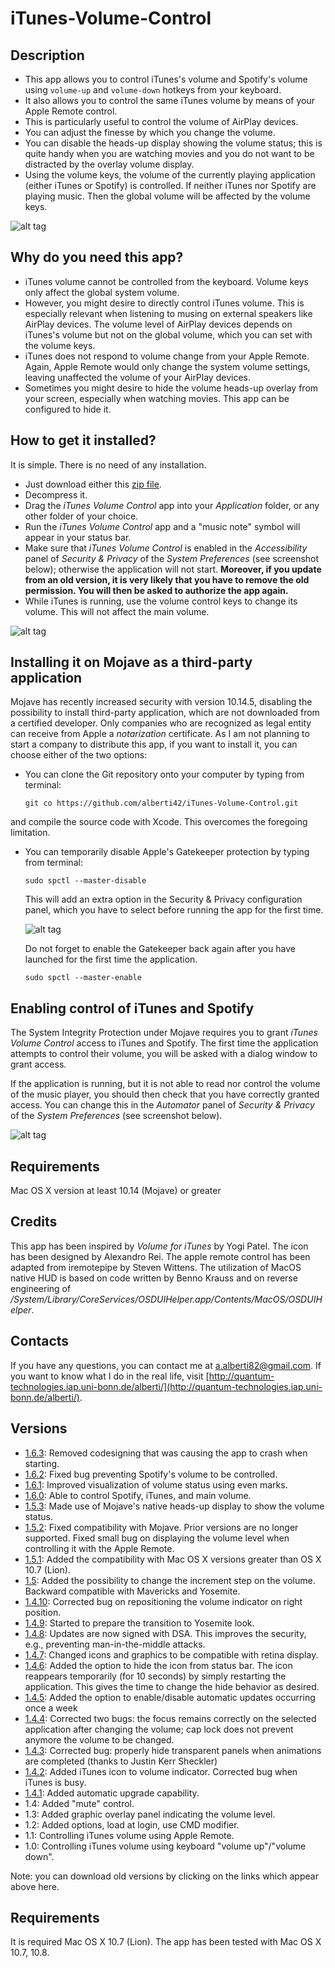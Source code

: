 iTunes-Volume-Control
=====================

Description
-----------

* This app allows you to control iTunes's volume and Spotify's volume using ``volume-up`` and ``volume-down`` hotkeys from your keyboard.
* It also allows you to control the same iTunes volume by means of your Apple Remote control.
* This is particularly useful to control the volume of AirPlay devices.
* You can adjust the finesse by which you change the volume.
* You can disable the heads-up display showing the volume status; this is quite handy when you are watching movies and you do not want to be distracted by the overlay volume display.
* Using the volume keys, the volume of the currently playing application (either iTunes or Spotify) is controlled. If neither iTunes nor Spotify are playing music. Then the global volume will be affected by the volume keys.

![alt tag](https://raw.github.com/alberti42/iTunes-Volume-Control/master/screenshot.png)

Why do you need this app?
-------------------------

* iTunes volume cannot be controlled from the keyboard. Volume keys only affect the global system volume.
* However, you might desire to directly control iTunes volume. This is especially relevant when listening to musing on external speakers like AirPlay devices. The volume level of AirPlay devices depends on iTunes's volume but not on the global volume, which you can set with the volume keys.
* iTunes does not respond to volume change from your Apple Remote. Again, Apple Remote would only change the system volume settings, leaving unaffected the volume of your AirPlay devices.
* Sometimes you might desire to hide the volume heads-up overlay from your screen, especially when watching movies. This app can be configured to hide it.

How to get it installed?
------------------------

It is simple. There is no need of any installation.

* Just download either this [zip file](https://github.com/alberti42/iTunes-Volume-Control/raw/master/iTunes%20Volume%20Control.zip).
* Decompress it.
* Drag the *iTunes Volume Control* app into your *Application* folder, or any other folder of your choice.
* Run the *iTunes Volume Control* app and a "music note" symbol will appear in your status bar.
* Make sure that *iTunes Volume Control* is enabled in the *Accessibility* panel of *Security & Privacy* of the *System Preferences* (see screenshot below); otherwise the application will not start. **Moreover, if you update from an old version, it is very likely that you have to remove the old permission. You will then be asked to authorize the app again.**
* While iTunes is running, use the volume control keys to change its volume. This will not affect the main volume.

![alt tag](https://raw.github.com/alberti42/iTunes-Volume-Control/master/SecurityPrivacyDark.png)


Installing it on Mojave as a third-party application
----------------------------------------------------

Mojave has recently increased security with version 10.14.5, disabling the possibility to install third-party application, which are not downloaded from a certified developer. Only companies who are recognized as legal entity can receive from Apple a *notarization* certificate. As I am not planning to start a company to distribute this app, if you want to install it, you can choose either of the two options:

* You can clone the Git repository onto your computer by typing from terminal:

	``git co https://github.com/alberti42/iTunes-Volume-Control.git``
	
 and compile the source code with Xcode. This overcomes the foregoing limitation.
 
* You can temporarily disable Apple's Gatekeeper protection by typing from terminal:

	``sudo spctl --master-disable``
	
  This will add an extra option in the Security & Privacy configuration panel, which you have to select before running the app for the first time.
  
  ![alt tag](https://raw.github.com/alberti42/iTunes-Volume-Control/master/SecurityPrivacyMojave.png)
  
  Do not forget to enable the Gatekeeper back again after you have launched for the first time the application.

	``sudo spctl --master-enable``
	
Enabling control of iTunes and Spotify
--------------------------------------

The System Integrity Protection under Mojave requires you to grant *iTunes Volume Control* access to iTunes and Spotify. The first time the application attempts to control their volume, you will be asked with a dialog window to grant access.

If the application is running, but it is not able to read nor control the volume of the music player, you should then check that you have correctly granted access. You can change this in the *Automator* panel of *Security & Privacy* of the *System Preferences* (see screenshot below).

![alt tag](https://raw.github.com/alberti42/iTunes-Volume-Control/master/AutomationScreenshotDark.png)

Requirements
------------

Mac OS X version at least 10.14 (Mojave) or greater

Credits
-------

This app has been inspired by *Volume for iTunes* by Yogi Patel. The icon has been designed by Alexandro Rei. The apple remote control has been adapted from iremotepipe by Steven Wittens. The utilization of MacOS native HUD is based on code written by Benno Krauss and on reverse engineering of */System/Library/CoreServices/OSDUIHelper.app/Contents/MacOS/OSDUIHelper*.

Contacts
--------

If you have any questions, you can contact me at a.alberti82@gmail.com. If you want to know what I do in the real life, visit [http://quantum-technologies.iap.uni-bonn.de/alberti/](http://quantum-technologies.iap.uni-bonn.de/alberti/).


Versions
--------

* [1.6.3](http://quantum-technologies.iap.uni-bonn.de/alberti/iTunesVolumeControl/iTunesVolumeControl-v1.6.3.zip): Removed codesigning that was causing the app to crash when starting.
* [1.6.2](http://quantum-technologies.iap.uni-bonn.de/alberti/iTunesVolumeControl/iTunesVolumeControl-v1.6.2.zip): Fixed bug preventing Spotify's volume to be controlled.
* [1.6.1](http://quantum-technologies.iap.uni-bonn.de/alberti/iTunesVolumeControl/iTunesVolumeControl-v1.6.1.zip): Improved visualization of volume status using even marks.
* [1.6.0](http://quantum-technologies.iap.uni-bonn.de/alberti/iTunesVolumeControl/iTunesVolumeControl-v1.6.0.zip): Able to control Spotify, iTunes, and main volume.
* [1.5.3](http://quantum-technologies.iap.uni-bonn.de/alberti/iTunesVolumeControl/iTunesVolumeControl-v1.5.3.zip): Made use of Mojave's native heads-up display to show the volume status.
* [1.5.2](http://quantum-technologies.iap.uni-bonn.de/alberti/iTunesVolumeControl/iTunesVolumeControl-v1.5.2.zip): Fixed compatibility with Mojave. Prior versions are no longer supported. Fixed small bug on displaying the volume level when controlling it with the Apple Remote.
* [1.5.1](http://quantum-technologies.iap.uni-bonn.de/alberti/iTunesVolumeControl/iTunesVolumeControl-v1.5.1.zip): Added the compatibility with Mac OS X versions greater than OS X 10.7 (Lion).
* [1.5](http://quantum-technologies.iap.uni-bonn.de/alberti/iTunesVolumeControl/iTunesVolumeControl-v1.5.zip): Added the possibility to change the increment step on the volume. Backward compatible with Mavericks and Yosemite.
* [1.4.10](http://quantum-technologies.iap.uni-bonn.de/alberti/iTunesVolumeControl/iTunesVolumeControl-v1.4.10.zip): Corrected bug on repositioning the volume indicator on right position.
* [1.4.9](http://quantum-technologies.iap.uni-bonn.de/alberti/iTunesVolumeControl/iTunesVolumeControl-v1.4.9.zip): Started to prepare the transition to Yosemite look.
* [1.4.8](http://quantum-technologies.iap.uni-bonn.de/alberti/iTunesVolumeControl/iTunesVolumeControl-v1.4.8.zip): Updates are now signed with DSA. This improves the security, e.g., preventing man-in-the-middle attacks.
* [1.4.7](http://quantum-technologies.iap.uni-bonn.de/alberti/iTunesVolumeControl/iTunesVolumeControl-v1.4.7.zip): Changed icons and graphics to be compatible with retina display.
* [1.4.6](http://quantum-technologies.iap.uni-bonn.de/alberti/iTunesVolumeControl/iTunesVolumeControl-v1.4.6.zip): Added the option to hide the icon from status bar. The icon reappears temporarily (for 10 seconds) by simply restarting the application. This gives the time to change the hide behavior as desired.
* [1.4.5](http://quantum-technologies.iap.uni-bonn.de/alberti/iTunesVolumeControl/iTunesVolumeControl-v1.4.5.zip): Added the option to enable/disable automatic updates occurring once a week
* [1.4.4](http://quantum-technologies.iap.uni-bonn.de/alberti/iTunesVolumeControl/iTunesVolumeControl-v1.4.4.zip): Corrected two bugs: the focus remains correctly on the selected application after changing the volume; cap lock does not prevent anymore the volume to be changed.
* [1.4.3](http://quantum-technologies.iap.uni-bonn.de/alberti/iTunesVolumeControl/iTunesVolumeControl-v1.4.3.zip): Corrected bug: properly hide transparent panels when animations are completed (thanks to Justin Kerr Sheckler)
* [1.4.2](http://quantum-technologies.iap.uni-bonn.de/alberti/iTunesVolumeControl/iTunesVolumeControl-v1.4.2.zip): Added iTunes icon to volume indicator. Corrected bug when iTunes is busy.
* [1.4.1](http://quantum-technologies.iap.uni-bonn.de/alberti/iTunesVolumeControl/iTunesVolumeControl-v1.4.1.zip): Added automatic upgrade capability.
* 1.4: Added "mute" control.
* 1.3: Added graphic overlay panel indicating the volume level.
* 1.2: Added options, load at login, use CMD modifier.
* 1.1: Controlling iTunes volume using Apple Remote.
* 1.0: Controlling iTunes volume using keyboard "volume up"/"volume down".

Note: you can download old versions by clicking on the links which appear above here.

Requirements
------------

It is required Mac OS X 10.7 (Lion). The app has been tested with Mac OS X 10.7, 10.8.
